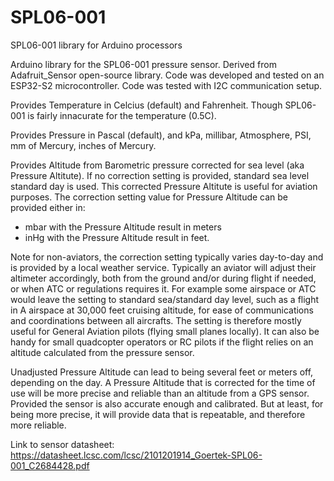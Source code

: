 # SPL06-001
SPL06-001 library for Arduino processors

Arduino library for the SPL06-001 pressure sensor.
Derived from Adafruit_Sensor open-source library.
Code was developed and tested on an ESP32-S2 microcontroller.
Code was tested with I2C communication setup.

Provides Temperature in Celcius (default) and Fahrenheit. Though SPL06-001 is fairly innacurate for the temperature (0.5C).

Provides Pressure in Pascal (default), and kPa, millibar, Atmosphere, PSI, mm of Mercury, inches of Mercury.

Provides Altitude from Barometric pressure corrected for sea level (aka Pressure Altitute). If no correction setting is provided, standard sea level standard day is used.
This corrected Pressure Altitute is useful for aviation purposes.
The correction setting value for Pressure Altitude can be provided either in:
   - mbar with the Pressure Altitude result in meters
   - inHg with the Pressure Altitude result in feet.

Note for non-aviators, the correction setting typically varies day-to-day and is provided by a local weather service. Typically an aviator will adjust their altimeter accordingly, both from the ground and/or during flight if needed, or when ATC or regulations requires it. For example some airspace or ATC would leave the setting to standard sea/standard day level, such as a flight in A airspace at 30,000 feet cruising altitude, for ease of communications and coordinations between all aircrafts. The setting is therefore mostly useful for General Aviation pilots (flying small planes locally). It can also be handy for small quadcopter operators or RC pilots if the flight relies on an altitude calculated from the pressure sensor.

Unadjusted Pressure Altitude can lead to being several feet or meters off, depending on the day.
A Pressure Altitude that is corrected for the time of use will be more precise and reliable than an altitude from a GPS sensor. Provided the sensor is also accurate enough and calibrated. But at least, for being more precise, it will provide data that is repeatable, and therefore more reliable.

Link to sensor datasheet:
https://datasheet.lcsc.com/lcsc/2101201914_Goertek-SPL06-001_C2684428.pdf
